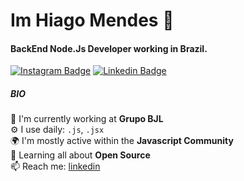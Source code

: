 # Im Hiago Mendes 👋

#### BackEnd Node.Js Developer working in Brazil.
[![Instagram Badge](https://img.shields.io/badge/-@hiagom1-352856?style=flat-square&labelColor=1A132B&logo=instagram&logoColor=white&link=https://www.instagram.com/hiagom1)](https://www.instagram.com/hiagom1) 
[![Linkedin Badge](https://img.shields.io/badge/-@hiago-mendes-352856?style=flat-square&labelColor=1A132B&logo=linkedin&logoColor=white&link=https://www.linkedin.com/in/hiago-mendes-0b5752262/)](https://www.linkedin.com/in/hiago-mendes-0b5752262/) 

##### BIO

🏢 I'm currently working at **Grupo BJL**
    <br>
⚙️ I use daily: `.js`, `.jsx`
    <br>
🌍 I'm mostly active within the **Javascript Community**
    <br>
🌱 Learning all about **Open Source**
    <br>
📫 Reach me: [linkedin](https://www.linkedin.com/in/hiago-mendes-0b5752262/)
